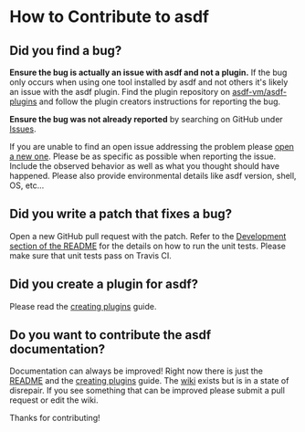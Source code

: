 # How to Contribute to asdf

## Did you find a bug?

**Ensure the bug is actually an issue with asdf and not a plugin.** If the bug
only occurs when using one tool installed by asdf and not others it's likely an
issue with the asdf plugin. Find the plugin repository on
[asdf-vm/asdf-plugins](https://github.com/asdf-vm/asdf-plugins) and follow the
plugin creators instructions for reporting the bug.

**Ensure the bug was not already reported** by searching on GitHub under
[Issues](https://github.com/asdf-vm/asdf/issues).

If you are unable to find an open issue addressing the problem please [open
a new one](https://github.com/asdf-vm/asdf/issues/new). Please be as specific
as possible when reporting the issue. Include the observed behavior as well as
what you thought should have happened. Please also provide environmental
details like asdf version, shell, OS, etc...

## Did you write a patch that fixes a bug?

Open a new GitHub pull request with the patch. Refer to the [Development
section of the README](http://asdf-vm.github.io/asdf/#/contributing-core-asdf) for the
details on how to run the unit tests. Please make sure that unit tests pass on
Travis CI.

## Did you create a plugin for asdf?

Please read the [creating plugins](docs/creating-plugins.md) guide.

## Do you want to contribute the asdf documentation?

Documentation can always be improved! Right now there is just the
[README](README.md) and the [creating plugins](docs/creating-plugins.md) guide.
The [wiki](https://github.com/asdf-vm/asdf/wiki) exists but is in a state of
disrepair. If you see something that can be improved please submit a pull
request or edit the wiki.

Thanks for contributing!
